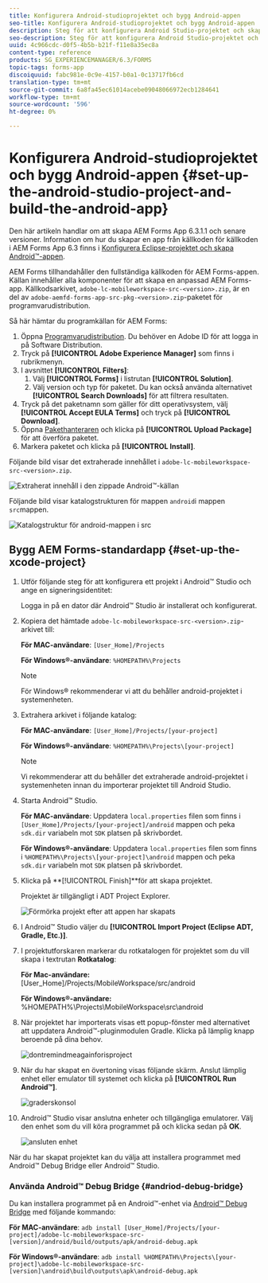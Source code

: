```yaml
---
title: Konfigurera Android-studioprojektet och bygg Android-appen
seo-title: Konfigurera Android-studioprojektet och bygg Android-appen
description: Steg för att konfigurera Android Studio-projektet och skapa installationsprogrammet för AEM Forms-appen
seo-description: Steg för att konfigurera Android Studio-projektet och skapa installationsprogrammet för AEM Forms-appen
uuid: 4c966cdc-d0f5-4b5b-b21f-f11e8a35ec8a
content-type: reference
products: SG_EXPERIENCEMANAGER/6.3/FORMS
topic-tags: forms-app
discoiquuid: fabc981e-0c9e-4157-b0a1-0c13717fb6cd
translation-type: tm+mt
source-git-commit: 6a8fa45ec61014acebe09048066972ecb1284641
workflow-type: tm+mt
source-wordcount: '596'
ht-degree: 0%

---
```



# Konfigurera Android-studioprojektet och bygg Android-appen {#set-up-the-android-studio-project-and-build-the-android-app}

Den här artikeln handlar om att skapa AEM Forms App 6.3.1.1 och senare versioner. Information om hur du skapar en app från källkoden för källkoden i AEM Forms App 6.3 finns i [Konfigurera Eclipse-projektet och skapa Android™-appen](/help/forms/using/setup-eclipse-project-build-installer.md).

AEM Forms tillhandahåller den fullständiga källkoden för AEM Forms-appen. Källan innehåller alla komponenter för att skapa en anpassad AEM Forms-app. Källkodsarkivet, `adobe-lc-mobileworkspace-src-<version>.zip`, är en del av `adobe-aemfd-forms-app-src-pkg-<version>.zip`-paketet för programvarudistribution.

Så här hämtar du programkällan för AEM Forms:

1. Öppna [Programvarudistribution](https://experience.adobe.com/downloads). Du behöver en Adobe ID för att logga in på Software Distribution.
1. Tryck på **[!UICONTROL Adobe Experience Manager]** som finns i rubrikmenyn.
1. I avsnittet **[!UICONTROL Filters]**:
   1. Välj **[!UICONTROL Forms]** i listrutan **[!UICONTROL Solution]**.
   2. Välj version och typ för paketet. Du kan också använda alternativet **[!UICONTROL Search Downloads]** för att filtrera resultaten.
1. Tryck på det paketnamn som gäller för ditt operativsystem, välj **[!UICONTROL Accept EULA Terms]** och tryck på **[!UICONTROL Download]**.
1. Öppna [Pakethanteraren](https://docs.adobe.com/content/help/en/experience-manager-65/administering/contentmanagement/package-manager.html) och klicka på **[!UICONTROL Upload Package]** för att överföra paketet.
1. Markera paketet och klicka på **[!UICONTROL Install]**.

Följande bild visar det extraherade innehållet i `adobe-lc-mobileworkspace-src-<version>.zip`.

![Extraherat innehåll i den zippade Android™-källan](assets/mws-content-1.png)

Följande bild visar katalogstrukturen för mappen `android`i mappen `src`mappen.

![Katalogstruktur för android-mappen i src](assets/android-folder.png)

## Bygg AEM Forms-standardapp {#set-up-the-xcode-project}

1. Utför följande steg för att konfigurera ett projekt i Android™ Studio och ange en signeringsidentitet:

   Logga in på en dator där Android™ Studio är installerat och konfigurerat.

1. Kopiera det hämtade `adobe-lc-mobileworkspace-src-<version>.zip`-arkivet till:

   **För MAC-användare**:  `[User_Home]/Projects`

   **För Windows®-användare**:  `%HOMEPATH%\Projects`

   >[!NOTE]
   >
   >För Windows® rekommenderar vi att du behåller android-projektet i systemenheten.

1. Extrahera arkivet i följande katalog:

   **För MAC-användare**:  `[User_Home]/Projects/[your-project]`

   **För Windows®-användare**:  `%HOMEPATH%\Projects\[your-project]`

   >[!NOTE]
   >
   >Vi rekommenderar att du behåller det extraherade android-projektet i systemenheten innan du importerar projektet till Android Studio.

1. Starta Android™ Studio.

   **För MAC-användare**: Uppdatera  `local.properties` filen som finns i  `[User_Home]/Projects/[your-project]/android` mappen och peka  `sdk.dir` variabeln mot  `SDK` platsen på skrivbordet.

   **För Windows®-användare**: Uppdatera  `local.properties` filen som finns i  `%HOMEPATH%\Projects\[your-project]\android` mappen och peka  `sdk.dir` variabeln mot  `SDK` platsen på skrivbordet.

1. Klicka på **[!UICONTROL Finish]**för att skapa projektet.

   Projektet är tillgängligt i ADT Project Explorer.

   ![Förmörka projekt efter att appen har skapats](assets/eclipsebuildmws.png)

1. I Android™ Studio väljer du **[!UICONTROL Import Project (Eclipse ADT, Gradle, Etc.)]**.
1. I projektutforskaren markerar du rotkatalogen för projektet som du vill skapa i textrutan **Rotkatalog**:

   **För Mac-användare:** [User_Home]/Projects/MobileWorkspace/src/android

   **För Windows®-användare:** %HOMEPATH%\Projects\MobileWorkspace\src\android

1. När projektet har importerats visas ett popup-fönster med alternativet att uppdatera Android™-pluginmodulen Gradle. Klicka på lämplig knapp beroende på dina behov.

   ![dontremindmeagainforisproject](assets/dontremindmeagainforthisproject.png)

1. När du har skapat en övertoning visas följande skärm. Anslut lämplig enhet eller emulator till systemet och klicka på **[!UICONTROL Run Android™]**.

   ![graderskonsol](assets/gradleconsole.png)

1. Android™ Studio visar anslutna enheter och tillgängliga emulatorer. Välj den enhet som du vill köra programmet på och klicka sedan på **OK**.

   ![ansluten enhet](assets/connecteddevice.png)

När du har skapat projektet kan du välja att installera programmet med Android™ Debug Bridge eller Android™ Studio.

### Använda Android™ Debug Bridge {#andriod-debug-bridge}

Du kan installera programmet på en Android™-enhet via [Android™ Debug Bridge](https://developer.android.com/tools/help/adb.html) med följande kommando:

**För MAC-användare**:  `adb install [User_Home]/Projects/[your-project]/adobe-lc-mobileworkspace-src-[version]/android/build/outputs/apk/android-debug.apk`

**För Windows®-användare**:  `adb install %HOMEPATH%\Projects\[your-project]\adobe-lc-mobileworkspace-src-[version]\android\build\outputs\apk\android-debug.apk`

